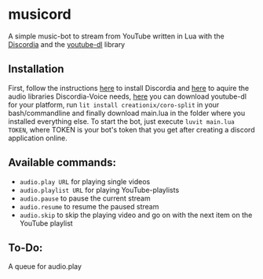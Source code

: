 # musicord
A simple music-bot to stream from YouTube written in Lua with the [Discordia](https://github.com/SinisterRectus/Discordia) and the [youtube-dl](https://rg3.github.io/youtube-dl/) library

## Installation
First, follow the instructions [here](https://github.com/SinisterRectus/Discordia#installation) to install Discordia and [here](https://github.com/SinisterRectus/Discordia/wiki/Voice#acquiring-audio-libraries) to aquire the audio libraries Discordia-Voice needs, [here](https://rg3.github.io/youtube-dl/) you can download youtube-dl for your platform, run ```lit install creationix/coro-split``` in your bash/commandline and finally download main.lua in the folder where you installed everything else. To start the bot, just execute ```luvit main.lua TOKEN```, where TOKEN is your bot's token that you get after creating a discord application online.

## Available commands:
- ``audio.play URL``      for playing single videos
- ``audio.playlist URL``  for playing YouTube-playlists
- ``audio.pause``         to pause the current stream
- ``audio.resume``        to resume the paused stream
- ``audio.skip``          to skip the playing video and go on with the next item on the YouTube playlist

## To-Do:
A queue for audio.play
